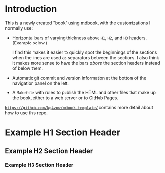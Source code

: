 # Introduction

This is a newly created "book" using [mdbook](https://rust-lang.github.io/mdBook/), with the customizations I normally use:

* Horizontal bars of varying thickness above `H1`, `H2`, and `H3` headers. (Example below.)

    I find this makes it easier to quickly spot the beginnings of the sections when the lines are used as separators between the sections. I also think it makes more sense to have the bars *above* the section headers instead of below them.

* Automatic git commit and version information at the bottom of the navigation panel on the left.

* A `Makefile` with rules to publish the HTML and other files that make up the book, either to a web server or to GitHub Pages.

[`https://github.com/kg4zow/mdbook-template/`](https://github.com/kg4zow/mdbook-template/) contains more detail about how to use this repo.

# Example H1 Section Header

## Example H2 Section Header

### Example H3 Section Header
